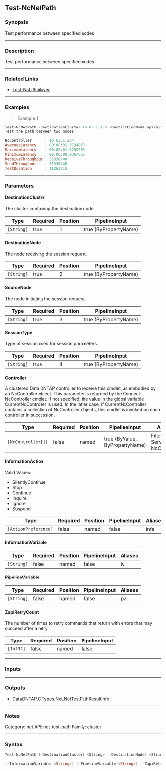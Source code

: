 Test-NcNetPath
--------------

### Synopsis
Test performance between specified nodes

---

### Description

Test performance between specified nodes.

---

### Related Links
* [Test-NcLifFailover](Test-NcLifFailover)

---

### Examples
> Example 1

```PowerShell
Test-NcNetPath -DestinationCluster 10.63.1.234 -DestinationNode aparajir-vsim1 -SourceNode aparajir-vsim2 -SessionType remotedatatransfer
Test the path between two nodes

NcController      : 10.63.1.234
AverageLatency    : 00:00:01.3134050
MaximumLatency    : 00:00:01.6259380
MinimumLatency    : 00:00:00.0367650
ReceiveThroughput : 35336748
SendThroughput    : 35336748
TestDuration      : 11363215

```

---

### Parameters
#### **DestinationCluster**
The cluster containing the destination node.

|Type      |Required|Position|PipelineInput        |
|----------|--------|--------|---------------------|
|`[String]`|true    |1       |true (ByPropertyName)|

#### **DestinationNode**
The node receiving the session request.

|Type      |Required|Position|PipelineInput        |
|----------|--------|--------|---------------------|
|`[String]`|true    |2       |true (ByPropertyName)|

#### **SourceNode**
The node initiating the session request.

|Type      |Required|Position|PipelineInput        |
|----------|--------|--------|---------------------|
|`[String]`|true    |3       |true (ByPropertyName)|

#### **SessionType**
Type of session used for session parameters.

|Type      |Required|Position|PipelineInput        |
|----------|--------|--------|---------------------|
|`[String]`|true    |4       |true (ByPropertyName)|

#### **Controller**
A clustered Data ONTAP controller to receive this cmdlet, as embodied by an NcController object.  This parameter is returned by the Connect-NcController cmdlet.  If not specified, the value in the global variable CurrentNcController is used.  In the latter case, if CurrentNcController contains a collection of NcController objects, this cmdlet is invoked on each controller in succession.

|Type              |Required|Position|PipelineInput                 |Aliases                          |
|------------------|--------|--------|------------------------------|---------------------------------|
|`[NcController[]]`|false   |named   |true (ByValue, ByPropertyName)|Filer<br/>Server<br/>NcController|

#### **InformationAction**

Valid Values:

* SilentlyContinue
* Stop
* Continue
* Inquire
* Ignore
* Suspend

|Type                |Required|Position|PipelineInput|Aliases|
|--------------------|--------|--------|-------------|-------|
|`[ActionPreference]`|false   |named   |false        |infa   |

#### **InformationVariable**

|Type      |Required|Position|PipelineInput|Aliases|
|----------|--------|--------|-------------|-------|
|`[String]`|false   |named   |false        |iv     |

#### **PipelineVariable**

|Type      |Required|Position|PipelineInput|Aliases|
|----------|--------|--------|-------------|-------|
|`[String]`|false   |named   |false        |pv     |

#### **ZapiRetryCount**
The number of times to retry commands that return with errors that may succeed after a retry

|Type     |Required|Position|PipelineInput|
|---------|--------|--------|-------------|
|`[Int32]`|false   |named   |false        |

---

### Inputs

---

### Outputs
* DataONTAP.C.Types.Net.NetTestPathResultInfo

---

### Notes
Category: net
API: net-test-path
Family: cluster

---

### Syntax
```PowerShell
Test-NcNetPath [-DestinationCluster] <String> [-DestinationNode] <String> [-SourceNode] <String> [-SessionType] <String> [-Controller <NcController[]>] [-InformationAction <ActionPreference>] 
```
```PowerShell
[-InformationVariable <String>] [-PipelineVariable <String>] [-ZapiRetryCount <Int32>] [<CommonParameters>]
```
